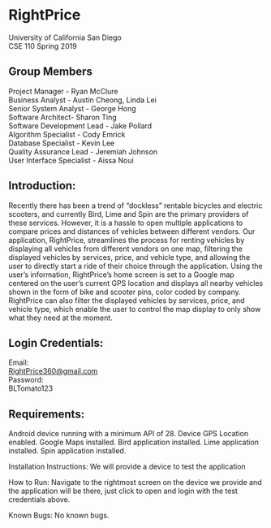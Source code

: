 # RightPrice

University of California San Diego  
CSE 110 Spring 2019 


## Group Members
Project Manager - Ryan McClure  
Business Analyst - Austin Cheong, Linda Lei  
Senior System Analyst - George Hong  
Software Architect-  Sharon Ting   
Software Development Lead - Jake Pollard  
Algorithm Specialist - Cody Emrick  
Database Specialist - Kevin Lee  
Quality Assurance Lead - Jeremiah Johnson  
User Interface Specialist - Aissa Noui  


## Introduction:
Recently there has been a trend of “dockless” rentable bicycles and electric scooters, and currently Bird, Lime and Spin are the primary providers of these services. However, it is a hassle to open multiple applications to compare prices and distances of vehicles between different vendors. Our application, RightPrice, streamlines the process for renting vehicles by displaying all vehicles from different vendors on one map, filtering the displayed vehicles by services, price, and vehicle type, and allowing the user to directly start a ride of their choice through the application. Using the user’s information, RightPrice’s home screen is set to a Google map centered on the user’s current GPS location and displays all nearby vehicles shown in the form of bike and scooter pins, color coded by company. RightPrice can also filter the displayed vehicles by services, price, and vehicle type, which enable the user to control the map display to only show what they need at the moment. 

## Login Credentials:
Email:  
RightPrice360@gmail.com  
Password:  
BLTomato123  

## Requirements:
Android device running with a minimum API of 28.
Device GPS Location enabled.
Google Maps installed.
Bird application installed.
Lime application installed. 
Spin application installed.

Installation Instructions:
We will provide a device to test the application

How to Run:
Navigate to the rightmost screen on the device we provide and the application will be there, just click to open and login with the test credentials above.

Known Bugs:
No known bugs.




